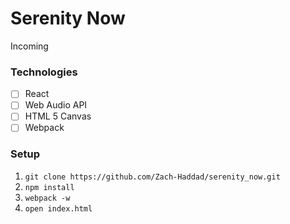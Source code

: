 # Serenity Now

Incoming

### Technologies
- [ ] React
- [ ] Web Audio API
- [ ] HTML 5 Canvas
- [ ] Webpack

### Setup
1. ``git clone https://github.com/Zach-Haddad/serenity_now.git``
2. ``npm install``
3. ``webpack -w``
4. ``open index.html``
